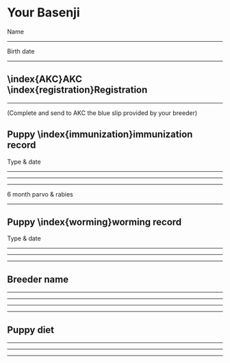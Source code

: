 # Your Basenji

Name

_____________________________________________

Birth date

______________________



## \index{AKC}AKC \index{registration}Registration

_________________________________________

(Complete and send to AKC the blue slip provided by your breeder)


## Puppy \index{immunization}immunization record

Type & date

_________________________________________

_________________________________________

_________________________________________


6 month parvo & rabies

________________________________________



## Puppy \index{worming}worming record

Type & date

_________________________________________

_________________________________________

_________________________________________



## Breeder name

__________________________________________

__________________________________________

__________________________________________

__________________________________________



## Puppy diet

__________________________________________

__________________________________________

__________________________________________ 

